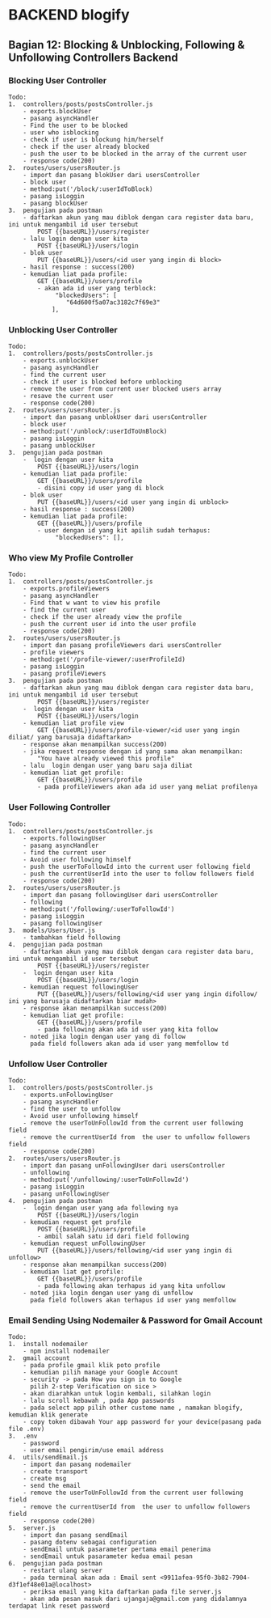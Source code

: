 # BACKEND blogify

## Bagian 12: Blocking & Unblocking, Following & Unfollowing Controllers Backend

### Blocking User Controller

    Todo:
    1.  controllers/posts/postsController.js
        - exports.blockUser
        - pasang asyncHandler
        - Find the user to be blocked
        - user who isblocking
        - check if user is blockung him/herself
        - check if the user already blocked
        - push the user to be blocked in the array of the current user
        - response code(200)
    2.  routes/users/usersRouter.js
        - import dan pasang blokUser dari usersController
        - block user
        - method:put('/block/:userIdToBlock)
        - pasang isLoggin
        - pasang blockUser
    3.  pengujian pada postman
        - daftarkan akun yang mau diblok dengan cara register data baru, ini untuk mengambil id user tersebut
            POST {{baseURL}}/users/register
        - lalu login dengan user kita
            POST {{baseURL}}/users/login
        - blok user
            PUT {{baseURL}}/users/<id user yang ingin di block>
        - hasil response : success(200)
        - kemudian liat pada profile:
            GET {{baseURL}}/users/profile
            - akan ada id user yang terblock:
                 "blockedUsers": [
                    "64d600f5a07ac3182c7f69e3"
                ],

### Unblocking User Controller

    Todo:
    1.  controllers/posts/postsController.js
        - exports.unblockUser
        - pasang asyncHandler
        - find the current user
        - check if user is blocked before unblocking
        - remove the user from current user blocked users array
        - resave the current user
        - response code(200)
    2.  routes/users/usersRouter.js
        - import dan pasang unblokUser dari usersController
        - block user
        - method:put('/unblock/:userIdToUnBlock)
        - pasang isLoggin
        - pasang unblockUser
    3.  pengujian pada postman
        -  login dengan user kita
            POST {{baseURL}}/users/login
        - kemudian liat pada profile:
            GET {{baseURL}}/users/profile
            - disini copy id user yang di block
        - blok user
            PUT {{baseURL}}/users/<id user yang ingin di unblock>
        - hasil response : success(200)
        - kemudian liat pada profile:
            GET {{baseURL}}/users/profile
            - user dengan id yang kit apilih sudah terhapus:
                 "blockedUsers": [],

### Who view My Profile Controller

    Todo:
    1.  controllers/posts/postsController.js
        - exports.profileViewers
        - pasang asyncHandler
        - Find that w want to view his profile
        - find the current user
        - check if the user already view the profile
        - push the current user id into the user profile
        - response code(200)
    2.  routes/users/usersRouter.js
        - import dan pasang profileViewers dari usersController
        - profile viewers
        - method:get('/profile-viewer/:userProfileId)
        - pasang isLoggin
        - pasang profileViewers
    3.  pengujian pada postman
        - daftarkan akun yang mau diblok dengan cara register data baru, ini untuk mengambil id user tersebut
            POST {{baseURL}}/users/register
        -  login dengan user kita
            POST {{baseURL}}/users/login
        - kemudian liat profile view
            GET {{baseURL}}/users/profile-viewer/<id user yang ingin diliat/ yang barusaja didaftarkan>
        - response akan menampilkan success(200)
        - jika request response dengan id yang sama akan menampilkan:
            "You have already viewed this profile"
        - lalu  login dengan user yang baru saja diliat
        - kemudian liat get profile:
            GET {{baseURL}}/users/profile
            - pada profileViewers akan ada id user yang meliat profilenya

### User Following Controller

    Todo:
    1.  controllers/posts/postsController.js
        - exports.followingUser
        - pasang asyncHandler
        - find the current user
        - Avoid user following himself
        - push the userToFollowId into the current user following field
        - push the currentUserId into the user to follow followers field
        - response code(200)
    2.  routes/users/usersRouter.js
        - import dan pasang followingUser dari usersController
        - following
        - method:put('/following/:userToFollowId')
        - pasang isLoggin
        - pasang followingUser
    3.  models/Users/User.js
        - tambahkan field following
    4.  pengujian pada postman
        - daftarkan akun yang mau diblok dengan cara register data baru, ini untuk mengambil id user tersebut
            POST {{baseURL}}/users/register
        -  login dengan user kita
            POST {{baseURL}}/users/login
        - kemudian request followingUser
            PUT {{baseURL}}/users/following/<id user yang ingin difollow/ ini yang barusaja didaftarkan biar mudah>
        - response akan menampilkan success(200)
        - kemudian liat get profile:
            GET {{baseURL}}/users/profile
            - pada following akan ada id user yang kita follow
        - noted jika login dengan user yang di follow
          pada field followers akan ada id user yang memfollow td

### Unfollow User Controller

    Todo:
    1.  controllers/posts/postsController.js
        - exports.unFollowingUser
        - pasang asyncHandler
        - find the user to unfollow
        - Avoid user unfollowing himself
        - remove the userToUnFollowId from the current user following field
        - remove the currentUserId from  the user to unfollow followers field
        - response code(200)
    2.  routes/users/usersRouter.js
        - import dan pasang unFollowingUser dari usersController
        - unfollowing
        - method:put('/unfollowing/:userToUnFollowId')
        - pasang isLoggin
        - pasang unFollowingUser
    4.  pengujian pada postman
        -  login dengan user yang ada following nya
            POST {{baseURL}}/users/login
        - kemudian request get profile
            POST {{baseURL}}/users/profile
            - ambil salah satu id dari field following
        - kemudian request unFollowingUser
            PUT {{baseURL}}/users/following/<id user yang ingin di unfollow>
        - response akan menampilkan success(200)
        - kemudian liat get profile:
            GET {{baseURL}}/users/profile
            - pada following akan terhapus id yang kita unfollow
        - noted jika login dengan user yang di unfollow
          pada field followers akan terhapus id user yang memfollow

### Email Sending Using Nodemailer & Password for Gmail Account

    Todo:
    1.  install nodemailer
        - npm install nodemailer
    2.  gmail account
        - pada profile gmail klik poto profile
        - kemudian pilih manage your Google Account
        - security -> pada How you sign in to Google
          pilih 2-step Verification on sice >
        - akan diarahkan untuk login kembali, silahkan login
        - lalu scroll kebawah , pada App passwords
        - pada select app pilih other custome name , namakan blogify, kemudian klik generate
        - copy token dibawah Your app password for your device(pasang pada file .env)
    3.  .env
        - password
        - user email pengirim/use email address
    4.  utils/sendEmail.js
        - import dan pasang nodemailer
        - create transport
        - create msg
        - send the email
        - remove the userToUnFollowId from the current user following field
        - remove the currentUserId from  the user to unfollow followers field
        - response code(200)
    5.  server.js
        - import dan pasang sendEmail
        - pasang dotenv sebagai configuration
        - sendEmail untuk pasarameter pertama email penerima
        - sendEmail untuk pasarameter kedua email pesan
    6.  pengujian pada postman
        - restart ulang server
        - pada terminal akan ada : Email sent <9911afea-95f0-3b82-7904-d3f1ef48e01a@localhost>
        - periksa email yang kita daftarkan pada file server.js
        - akan ada pesan masuk dari ujangaja@gmail.com yang didalamnya terdapat link reset password

